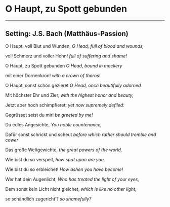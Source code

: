 # O Haupt, zu Spott gebunden

***

## Setting: J.S. Bach (Matthäus-Passion)

O Haupt, voll Blut und Wunden,
*O Head, full of blood and wounds,*

voll Schmerz und voller Hohn!
*full of suffering and shame!*

O Haupt, zu Spott gebunden
*O Head, bound in mockery*

mit einer Dornenkron!
*with a crown of thorns!*

O Haupt, sonst schön gezieret
*O Head, once beautifully adorned*

Mit höchster Ehr und Zier,
*with the highest honor and beauty,*

Jetzt aber hoch schimpfieret:
*yet now supremely defiled:*

Gegrüsset seist du mir!
*be greeted by me!*
 
Du edles Angesichte,
*You noble countenance,*

Dafür sonst schrickt und scheut
*before which rather should tremble and cower*

Das große Weltgewichte,
*the great powers of the world,*

Wie bist du so verspeit,
*how spat upon are you,*

Wie bist du so erbleichet!
*How ashen you have become!*

Wer hat dein Augenlicht,
*Who has treated the light of your eyes,*

Dem sonst kein Licht nicht gleichet,
*which is like no other light,*

so schändlich zugericht’?
*so shamefully?*
